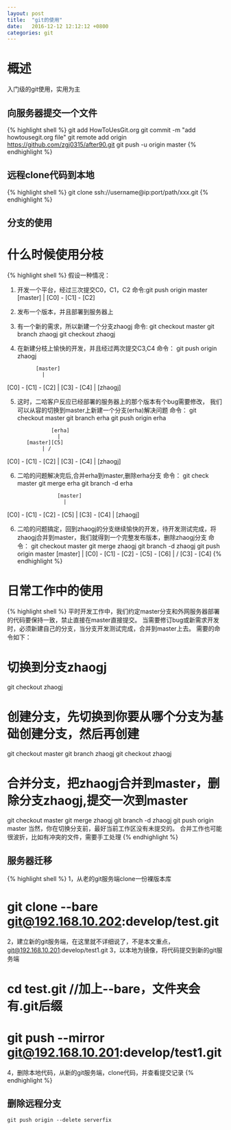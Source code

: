 ```yaml
---
layout: post
title:  "git的使用"
date:   2016-12-12 12:12:12 +0800
categories: git
---
```

概述
===

入门级的git使用，实用为主

向服务器提交一个文件
---
{% highlight shell %}
git add HowToUesGit.org
git commit -m "add howtousegit.org file"
git remote add origin https://github.com/zgj0315/after90.git
git push -u origin master
{% endhighlight %}

远程clone代码到本地
---
{% highlight shell %}
git clone ssh://username@ip:port/path/xxx.git
{% endhighlight %}

分支的使用
---

# 什么时候使用分枝
{% highlight shell %}
假设一种情况：
1. 开发一个平台，经过三次提交C0，C1，C2
命令:git push origin master
            [master]
               |
[C0] - [C1] - [C2]

2. 发布一个版本，并且部署到服务器上
3. 有一个新的需求，所以新建一个分支zhaogj
命令:
git checkout master
git branch zhaogj
git checkout zhaogj
4. 在新建分枝上愉快的开发，并且经过两次提交C3,C4
命令：
git push origin zhaogj

             [master]
               |
[C0] - [C1] - [C2]
               |
              [C3] - [C4]
                      |
                    [zhaogj]

5. 这时，二哈客户反应已经部署的服务器上的那个版本有个bug需要修改，
我们可以从容的切换到master上新建一个分支(erha)解决问题
命令：
git checkout master
git branch erha
git push origin erha

                  [erha]
                    |  
          [master][C5]
               | /
[C0] - [C1] - [C2]
               |
              [C3] - [C4]
                      |
                   [zhaogj]

6. 二哈的问题解决完后,合并erha到master,删除erha分支
命令：
git check master
git merge erha
git branch -d erha

                    [master]
                      |
[C0] - [C1] - [C2] - [C5]
               |
              [C3] - [C4]
                      |
                     [zhaogj]

6. 二哈的问题搞定，回到zhaogj的分支继续愉快的开发，待开发测试完成，将zhaogj合并到master，我们就得到一个完整发布版本，删除zhaogj分支
命令：
git checkout master
git merge zhaogj
git branch -d zhaogj
git push origin master
                           [master]
                             |
[C0] - [C1] - [C2] - [C5] - [C6]
               |          /
              [C3] - [C4]
{% endhighlight %}

# 日常工作中的使用
{% highlight shell %}
平时开发工作中，我们约定master分支和外网服务器部署的代码要保持一致，禁止直接在master直接提交。
当需要修订bug或新需求开发时，必须新建自己的分支，当分支开发测试完成，合并到master上去。
需要的命令如下：
# 切换到分支zhaogj
git checkout zhaogj

# 创建分支，先切换到你要从哪个分支为基础创建分支，然后再创建
git checkout master
git branch zhaogj
git checkout zhaogj

# 合并分支，把zhaogj合并到master，删除分支zhaogj,提交一次到master
git checkout master
git merge zhaogj
git branch -d zhaogj
git push origin master
当然，你在切换分支前，最好当前工作区没有未提交的。
合并工作也可能很波折，比如有冲突的文件，需要手工处理
{% endhighlight %}

服务器迁移
---
{% highlight shell %}
1，从老的git服务端clone一份裸版本库
# git clone --bare git@192.168.10.202:develop/test.git 
 
2，建立新的git服务端，在这里就不详细说了，不是本文重点，git@192.168.10.201:develop/test1.git
3，以本地为镜像，将代码提交到新的git服务端

# cd test.git   //加上--bare，文件夹会有.git后缀  
  
# git push --mirror git@192.168.10.201:develop/test1.git 
 
4，删除本地代码，从新的git服务端，clone代码，并查看提交记录
{% endhighlight %}

删除远程分支
---
```shell
git push origin --delete serverfix
```